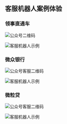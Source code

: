 ## 客服机器人案例体验

### 领事直通车
![公众号二维码][1]

![客服机器人示例][2]

### 微众银行                     
![公众号客服二维码][3]

![客服机器人示例][4]
### 微粒贷
![公众号客服二维码][5]

![客服机器人示例][6]
 


  [1]: http://imgcache.tce.fsphere.cn/static/mc.qcloudimg.com/static/img/75e8e3903844d13cee8beddc3d4986fb/lingshi.png
  [2]: http://imgcache.tce.fsphere.cn/static/mc.qcloudimg.com/static/img/d2919f09447371c2bfbf24100f2fc654/lingshizhi.jpg
  [3]: http://imgcache.tce.fsphere.cn/static/mc.qcloudimg.com/static/img/6e2b2a535c6dbbb24eedd1a0ddafb3ff/image.png
  [4]: http://imgcache.tce.fsphere.cn/static/mc.qcloudimg.com/static/img/98fb7db76a08c3a52b187e90b2e623ee/webank.jpg
  [5]: http://imgcache.tce.fsphere.cn/static/mc.qcloudimg.com/static/img/084cc85e354712ab8e7422a2fb5db50a/image.png
  [6]: http://imgcache.tce.fsphere.cn/static/mc.qcloudimg.com/static/img/72e82f7bbf99bd426f1a60f9b84d3824/image.jpg